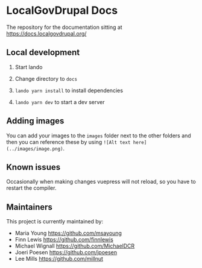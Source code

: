 # LocalGovDrupal Docs

The repository for the documentation sitting at https://docs.localgovdrupal.org/

## Local development

1. Start lando

2. Change directory to `docs`

3. `lando yarn install` to install dependencies

4. `lando yarn dev` to start a dev server

## Adding images

You can add your images to the `images` folder next to the other folders and then you can reference these by using `![Alt text here](../images/image.png)`.

## Known issues

Occasionally when making changes vuepress will not reload, so you have to restart the compiler.

## Maintainers

This project is currently maintained by: 

 - Maria Young https://github.com/msayoung
 - Finn Lewis https://github.com/finnlewis
 - Michael Wignall https://github.com/MichaelDCR
 - Joeri Poesen https://github.com/jpoesen
 - Lee Mills https://github.com/millnut